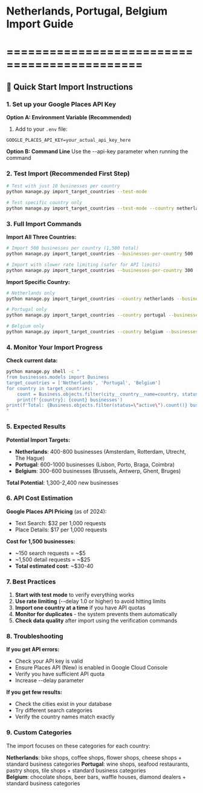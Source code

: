 # Netherlands, Portugal, Belgium Import Guide
# =============================================

## 🚀 Quick Start Import Instructions

### 1. Set up your Google Places API Key

**Option A: Environment Variable (Recommended)**
1. Add to your `.env` file:
```
GOOGLE_PLACES_API_KEY=your_actual_api_key_here
```

**Option B: Command Line**
Use the --api-key parameter when running the command

### 2. Test Import (Recommended First Step)
```bash
# Test with just 10 businesses per country
python manage.py import_target_countries --test-mode

# Test specific country only
python manage.py import_target_countries --test-mode --country netherlands
```

### 3. Full Import Commands

**Import All Three Countries:**
```bash
# Import 500 businesses per country (1,500 total)
python manage.py import_target_countries --businesses-per-country 500

# Import with slower rate limiting (safer for API limits)
python manage.py import_target_countries --businesses-per-country 300 --delay 1.5
```

**Import Specific Country:**
```bash
# Netherlands only
python manage.py import_target_countries --country netherlands --businesses-per-country 400

# Portugal only  
python manage.py import_target_countries --country portugal --businesses-per-country 600

# Belgium only
python manage.py import_target_countries --country belgium --businesses-per-country 300
```

### 4. Monitor Your Import Progress

**Check current data:**
```bash
python manage.py shell -c "
from businesses.models import Business
target_countries = ['Netherlands', 'Portugal', 'Belgium']
for country in target_countries:
    count = Business.objects.filter(city__country__name=country, status='active').count()
    print(f'{country}: {count} businesses')
print(f'Total: {Business.objects.filter(status=\"active\").count()} businesses')
"
```

### 5. Expected Results

**Potential Import Targets:**
- **Netherlands**: 400-800 businesses (Amsterdam, Rotterdam, Utrecht, The Hague)
- **Portugal**: 600-1000 businesses (Lisbon, Porto, Braga, Coimbra)  
- **Belgium**: 300-600 businesses (Brussels, Antwerp, Ghent, Bruges)

**Total Potential**: 1,300-2,400 new businesses

### 6. API Cost Estimation

**Google Places API Pricing** (as of 2024):
- Text Search: $32 per 1,000 requests
- Place Details: $17 per 1,000 requests

**Cost for 1,500 businesses:**
- ~150 search requests = ~$5
- ~1,500 detail requests = ~$25
- **Total estimated cost**: ~$30-40

### 7. Best Practices

1. **Start with test mode** to verify everything works
2. **Use rate limiting** (--delay 1.0 or higher) to avoid hitting limits  
3. **Import one country at a time** if you have API quotas
4. **Monitor for duplicates** - the system prevents them automatically
5. **Check data quality** after import using the verification commands

### 8. Troubleshooting

**If you get API errors:**
- Check your API key is valid
- Ensure Places API (New) is enabled in Google Cloud Console  
- Verify you have sufficient API quota
- Increase --delay parameter

**If you get few results:**
- Check the cities exist in your database
- Try different search categories
- Verify the country names match exactly

### 9. Custom Categories

The import focuses on these categories for each country:

**Netherlands**: bike shops, coffee shops, flower shops, cheese shops + standard business categories
**Portugal**: wine shops, seafood restaurants, pastry shops, tile shops + standard business categories  
**Belgium**: chocolate shops, beer bars, waffle houses, diamond dealers + standard business categories